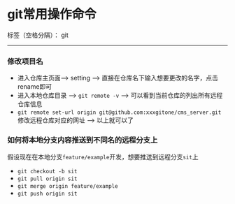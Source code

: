 ﻿# git常用操作命令

标签（空格分隔）： git

---

### 修改项目名

* 进入仓库主页面--> setting --> 直接在仓库名下输入想要更改的名字，点击rename即可 
* 进入本地仓库目录 --> `git remote -v` --> 可以看到当前仓库的列出所有远程仓库信息
* `git remote set-url origin git@github.com:xxxgitone/cms_server.git` 修改远程仓库对应的网址 --> 以上就可以了

### 如何将本地分支内容推送到不同名的远程分支上

假设现在在本地分支`feature/example`开发，想要推送到远程分支`sit`上

* `git checkout -b sit`
* `git pull origin sit`
* `git merge origin feature/example`
* `git push origin sit`

